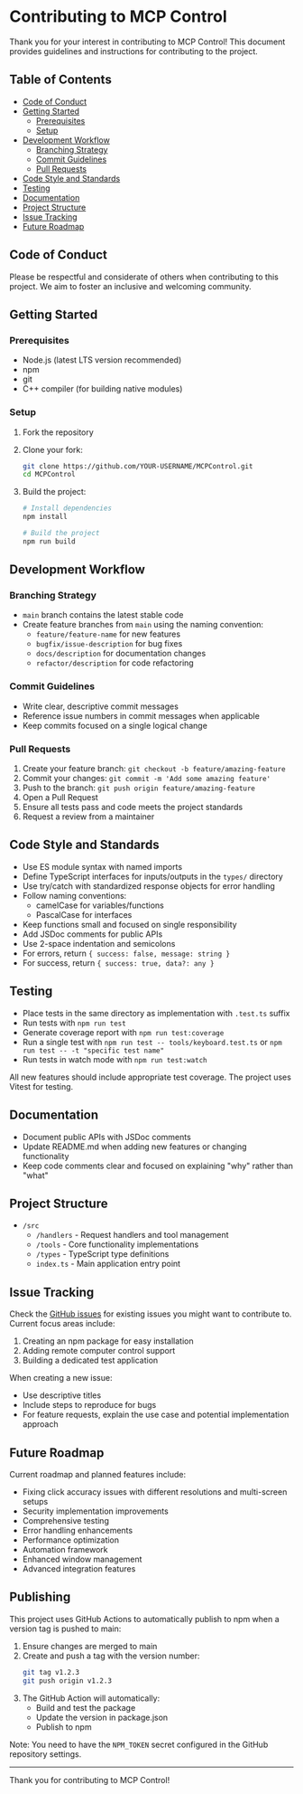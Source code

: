 # Contributing to MCP Control

Thank you for your interest in contributing to MCP Control! This document provides guidelines and instructions for contributing to the project.

## Table of Contents

- [Code of Conduct](#code-of-conduct)
- [Getting Started](#getting-started)
  - [Prerequisites](#prerequisites)
  - [Setup](#setup)
- [Development Workflow](#development-workflow)
  - [Branching Strategy](#branching-strategy)
  - [Commit Guidelines](#commit-guidelines)
  - [Pull Requests](#pull-requests)
- [Code Style and Standards](#code-style-and-standards)
- [Testing](#testing)
- [Documentation](#documentation)
- [Project Structure](#project-structure)
- [Issue Tracking](#issue-tracking)
- [Future Roadmap](#future-roadmap)

## Code of Conduct

Please be respectful and considerate of others when contributing to this project. We aim to foster an inclusive and welcoming community.

## Getting Started

### Prerequisites

- Node.js (latest LTS version recommended)
- npm
- git
- C++ compiler (for building native modules)

### Setup

1. Fork the repository
2. Clone your fork:
   ```bash
   git clone https://github.com/YOUR-USERNAME/MCPControl.git
   cd MCPControl
   ```

3. Build the project:
   ```bash
   # Install dependencies
   npm install

   # Build the project
   npm run build
   ```

## Development Workflow

### Branching Strategy

- `main` branch contains the latest stable code
- Create feature branches from `main` using the naming convention:
  - `feature/feature-name` for new features
  - `bugfix/issue-description` for bug fixes
  - `docs/description` for documentation changes
  - `refactor/description` for code refactoring

### Commit Guidelines

- Write clear, descriptive commit messages
- Reference issue numbers in commit messages when applicable
- Keep commits focused on a single logical change

### Pull Requests

1. Create your feature branch: `git checkout -b feature/amazing-feature`
2. Commit your changes: `git commit -m 'Add some amazing feature'`
3. Push to the branch: `git push origin feature/amazing-feature`
4. Open a Pull Request
5. Ensure all tests pass and code meets the project standards
6. Request a review from a maintainer

## Code Style and Standards

- Use ES module syntax with named imports
- Define TypeScript interfaces for inputs/outputs in the `types/` directory
- Use try/catch with standardized response objects for error handling
- Follow naming conventions:
  - camelCase for variables/functions
  - PascalCase for interfaces
- Keep functions small and focused on single responsibility
- Add JSDoc comments for public APIs
- Use 2-space indentation and semicolons
- For errors, return `{ success: false, message: string }`
- For success, return `{ success: true, data?: any }`

## Testing

- Place tests in the same directory as implementation with `.test.ts` suffix
- Run tests with `npm run test`
- Generate coverage report with `npm run test:coverage`
- Run a single test with `npm run test -- tools/keyboard.test.ts` or `npm run test -- -t "specific test name"`
- Run tests in watch mode with `npm run test:watch`

All new features should include appropriate test coverage. The project uses Vitest for testing.

## Documentation

- Document public APIs with JSDoc comments
- Update README.md when adding new features or changing functionality
- Keep code comments clear and focused on explaining "why" rather than "what"

## Project Structure

- `/src`
  - `/handlers` - Request handlers and tool management
  - `/tools` - Core functionality implementations
  - `/types` - TypeScript type definitions
  - `index.ts` - Main application entry point

## Issue Tracking

Check the [GitHub issues](https://github.com/Cheffromspace/MCPControl/issues) for existing issues you might want to contribute to. Current focus areas include:

1. Creating an npm package for easy installation
2. Adding remote computer control support
3. Building a dedicated test application

When creating a new issue:
- Use descriptive titles
- Include steps to reproduce for bugs
- For feature requests, explain the use case and potential implementation approach

## Future Roadmap

Current roadmap and planned features include:

- Fixing click accuracy issues with different resolutions and multi-screen setups
- Security implementation improvements
- Comprehensive testing
- Error handling enhancements
- Performance optimization
- Automation framework
- Enhanced window management
- Advanced integration features

## Publishing

This project uses GitHub Actions to automatically publish to npm when a version tag is pushed to main:

1. Ensure changes are merged to main
2. Create and push a tag with the version number:
   ```bash
   git tag v1.2.3
   git push origin v1.2.3
   ```
3. The GitHub Action will automatically:
   - Build and test the package
   - Update the version in package.json
   - Publish to npm

Note: You need to have the `NPM_TOKEN` secret configured in the GitHub repository settings.

---

Thank you for contributing to MCP Control!

